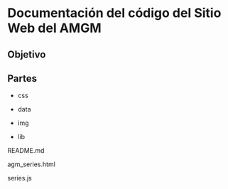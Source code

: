 [-Descripción del objetivo]: #
[-Listado de partes]: #
[-Descripción de cada parte]: #
# Documentación del código del Sitio Web del AMGM

## Objetivo

## Partes


- css

- data

- img

- lib

README.md

agm_series.html

series.js
